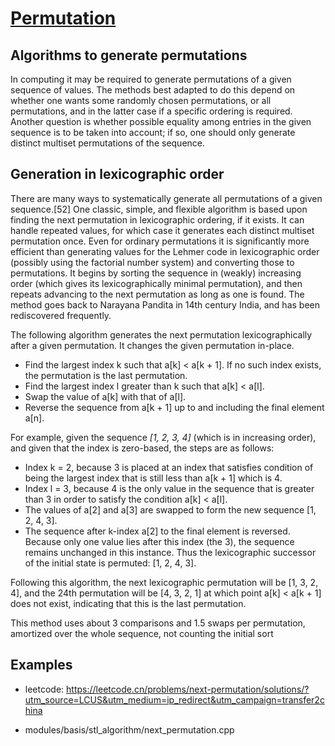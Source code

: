 # [Permutation](https://en.wikipedia.org/wiki/Permutation#Algorithms_to_generate_permutations)

## Algorithms to generate permutations

In computing it may be required to generate permutations of a given sequence of values. The methods best adapted to do this depend on whether one wants some randomly chosen permutations, or all permutations, and in the latter case if a specific ordering is required. Another question is whether possible equality among entries in the given sequence is to be taken into account; if so, one should only generate distinct multiset permutations of the sequence.

## Generation in lexicographic order
There are many ways to systematically generate all permutations of a given sequence.[52] One classic, simple, and flexible algorithm is based upon finding the next permutation in lexicographic ordering, if it exists. It can handle repeated values, for which case it generates each distinct multiset permutation once. Even for ordinary permutations it is significantly more efficient than generating values for the Lehmer code in lexicographic order (possibly using the factorial number system) and converting those to permutations. It begins by sorting the sequence in (weakly) increasing order (which gives its lexicographically minimal permutation), and then repeats advancing to the next permutation as long as one is found. The method goes back to Narayana Pandita in 14th century India, and has been rediscovered frequently.

The following algorithm generates the next permutation lexicographically after a given permutation. It changes the given permutation in-place.

- Find the largest index k such that a[k] < a[k + 1]. If no such index exists, the permutation is the last permutation.
- Find the largest index l greater than k such that a[k] < a[l].
- Swap the value of a[k] with that of a[l].
- Reverse the sequence from a[k + 1] up to and including the final element a[n].

For example, given the sequence _[1, 2, 3, 4]_ (which is in increasing order), and given that the index is zero-based, the steps are as follows:

- Index k = 2, because 3 is placed at an index that satisfies condition of being the largest index that is still less than a[k + 1] which is 4.
- Index l = 3, because 4 is the only value in the sequence that is greater than 3 in order to satisfy the condition a[k] < a[l].
- The values of a[2] and a[3] are swapped to form the new sequence [1, 2, 4, 3].
- The sequence after k-index a[2] to the final element is reversed. Because only one value lies after this index (the 3), the sequence remains unchanged in this instance. Thus the lexicographic successor of the initial state is permuted: [1, 2, 4, 3].

Following this algorithm, the next lexicographic permutation will be [1, 3, 2, 4], and the 24th permutation will be [4, 3, 2, 1] at which point a[k] < a[k + 1] does not exist, indicating that this is the last permutation.

This method uses about 3 comparisons and 1.5 swaps per permutation, amortized over the whole sequence, not counting the initial sort

## Examples

- leetcode: https://leetcode.cn/problems/next-permutation/solutions/?utm_source=LCUS&utm_medium=ip_redirect&utm_campaign=transfer2china

- modules/basis/stl_algorithm/next_permutation.cpp
